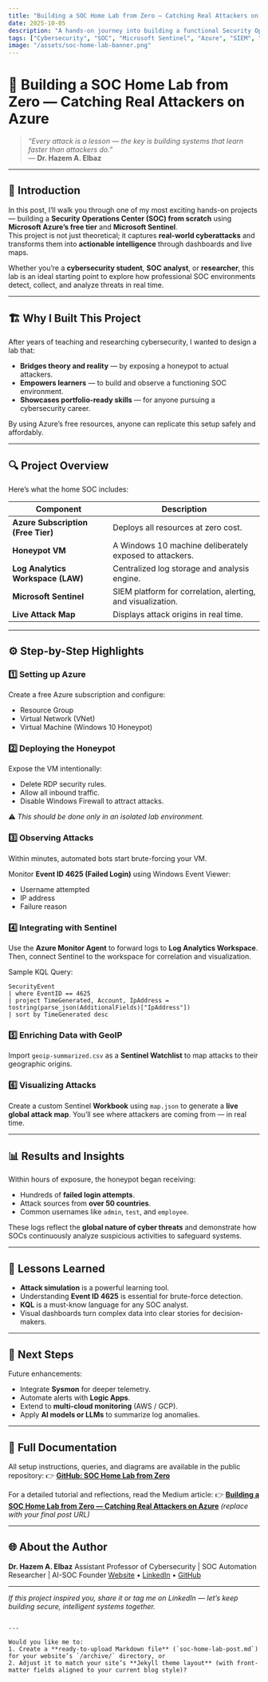 ```yaml
---
title: "Building a SOC Home Lab from Zero — Catching Real Attackers on Azure"
date: 2025-10-05
description: "A hands-on journey into building a functional Security Operations Center (SOC) using free Azure resources and Microsoft Sentinel — from honeypot setup to live attack visualization."
tags: ["Cybersecurity", "SOC", "Microsoft Sentinel", "Azure", "SIEM", "Practical Labs"]
image: "/assets/soc-home-lab-banner.png"
---
```


# 🧠 Building a SOC Home Lab from Zero — Catching Real Attackers on Azure

> *“Every attack is a lesson — the key is building systems that learn faster than attackers do.”*  
> — **Dr. Hazem A. Elbaz**

---

## 🚀 Introduction

In this post, I’ll walk you through one of my most exciting hands-on projects — building a **Security Operations Center (SOC) from scratch** using **Microsoft Azure’s free tier** and **Microsoft Sentinel**.  
This project is not just theoretical; it captures **real-world cyberattacks** and transforms them into **actionable intelligence** through dashboards and live maps.

Whether you’re a **cybersecurity student**, **SOC analyst**, or **researcher**, this lab is an ideal starting point to explore how professional SOC environments detect, collect, and analyze threats in real time.

---

## 🏗️ Why I Built This Project

After years of teaching and researching cybersecurity, I wanted to design a lab that:
- **Bridges theory and reality** — by exposing a honeypot to actual attackers.
- **Empowers learners** — to build and observe a functioning SOC environment.
- **Showcases portfolio-ready skills** — for anyone pursuing a cybersecurity career.

By using Azure’s free resources, anyone can replicate this setup safely and affordably.

---

## 🔍 Project Overview

Here’s what the home SOC includes:

| Component | Description |
|------------|-------------|
| **Azure Subscription (Free Tier)** | Deploys all resources at zero cost. |
| **Honeypot VM** | A Windows 10 machine deliberately exposed to attackers. |
| **Log Analytics Workspace (LAW)** | Centralized log storage and analysis engine. |
| **Microsoft Sentinel** | SIEM platform for correlation, alerting, and visualization. |
| **Live Attack Map** | Displays attack origins in real time. |

---

## ⚙️ Step-by-Step Highlights

### 1️⃣ Setting up Azure
Create a free Azure subscription and configure:
- Resource Group  
- Virtual Network (VNet)  
- Virtual Machine (Windows 10 Honeypot)

### 2️⃣ Deploying the Honeypot
Expose the VM intentionally:
- Delete RDP security rules.
- Allow all inbound traffic.
- Disable Windows Firewall to attract attacks.

⚠️ *This should be done only in an isolated lab environment.*

### 3️⃣ Observing Attacks
Within minutes, automated bots start brute-forcing your VM.

Monitor **Event ID 4625 (Failed Login)** using Windows Event Viewer:
- Username attempted
- IP address
- Failure reason

### 4️⃣ Integrating with Sentinel
Use the **Azure Monitor Agent** to forward logs to **Log Analytics Workspace**.  
Then, connect Sentinel to the workspace for correlation and visualization.

Sample KQL Query:
```kql
SecurityEvent
| where EventID == 4625
| project TimeGenerated, Account, IpAddress = tostring(parse_json(AdditionalFields)["IpAddress"])
| sort by TimeGenerated desc
````

### 5️⃣ Enriching Data with GeoIP

Import `geoip-summarized.csv` as a **Sentinel Watchlist** to map attacks to their geographic origins.

### 6️⃣ Visualizing Attacks

Create a custom Sentinel **Workbook** using `map.json` to generate a **live global attack map**.
You’ll see where attackers are coming from — in real time.

---

## 📊 Results and Insights

Within hours of exposure, the honeypot began receiving:

* Hundreds of **failed login attempts**.
* Attack sources from **over 50 countries**.
* Common usernames like `admin`, `test`, and `employee`.

These logs reflect the **global nature of cyber threats** and demonstrate how SOCs continuously analyze suspicious activities to safeguard systems.

---

## 🧠 Lessons Learned

* **Attack simulation** is a powerful learning tool.
* Understanding **Event ID 4625** is essential for brute-force detection.
* **KQL** is a must-know language for any SOC analyst.
* Visual dashboards turn complex data into clear stories for decision-makers.

---

## 🧩 Next Steps

Future enhancements:

* Integrate **Sysmon** for deeper telemetry.
* Automate alerts with **Logic Apps**.
* Extend to **multi-cloud monitoring** (AWS / GCP).
* Apply **AI models or LLMs** to summarize log anomalies.

---

## 📖 Full Documentation

All setup instructions, queries, and diagrams are available in the public repository:
👉 [**GitHub: SOC Home Lab from Zero**](https://github.com/elbazhazem/SOC-Home-Lab)

For a detailed tutorial and reflections, read the Medium article:
👉 [**Building a SOC Home Lab from Zero — Catching Real Attackers on Azure**](https://medium.com/@hazem.baz/soc-home-lab-on-azure-from-zero-catching-real-attackers-6e377afee7aa) *(replace with your final post URL)*

---

## 🌐 About the Author

**Dr. Hazem A. Elbaz**
Assistant Professor of Cybersecurity | SOC Automation Researcher | AI-SOC Founder
[Website](https://elbazhazem.github.io) • [LinkedIn](https://www.linkedin.com/in/hazem-elbaz) • [GitHub](https://github.com/elbazhazem)

---

*If this project inspired you, share it or tag me on LinkedIn — let’s keep building secure, intelligent systems together.*

```

---

Would you like me to:
1. Create a **ready-to-upload Markdown file** (`soc-home-lab-post.md`) for your website’s `/archive/` directory, or  
2. Adjust it to match your site’s **Jekyll theme layout** (with front-matter fields aligned to your current blog style)?
```
